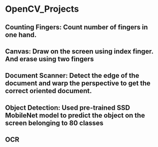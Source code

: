 # OpenCV_Projects
## Counting Fingers: Count number of fingers in one hand.
## Canvas: Draw on the screen using index finger. And erase using two fingers
## Document Scanner: Detect the edge of the document and warp the perspective to get the correct oriented document.
## Object Detection: Used pre-trained SSD MobileNet model to predict the object on the screen belonging to 80 classes
## OCR
